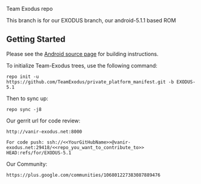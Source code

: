 Team Exodus repo

This branch is for our EXODUS branch, our android-5.1.1 based ROM


Getting Started
---------------

Please see the [Android source page](http://source.android.com/source/index.html) for building instructions.

To initialize Team-Exodus trees, use the following command:

    repo init -u https://github.com/TeamExodus/private_platform_manifest.git -b EXODUS-5.1

Then to sync up:

    repo sync -j8
    
Our gerrit url for code review:

    http://vanir-exodus.net:8000
    
    For code push: ssh://<<YourGitHubName>>@vanir-exodus.net:29418/<<repo_you_want_to_contribute_to>> HEAD:refs/for/EXODUS-5.1

Our Community:

	https://plus.google.com/communities/106801227383087889476

